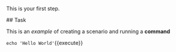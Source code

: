 This is your first step.

## Task

This is an _example_ of creating a scenario and running a **command**

`echo 'Hello World'`{{execute}}
 
